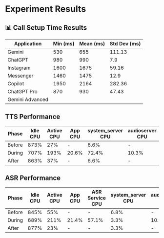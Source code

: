 # Experiment Results

## 📊 Call Setup Time Results

| Application       | Min (ms) | Mean (ms) | Std Dev (ms)  |
|-------------------|----------|-----------|---------------|
| Gemini            | 530      | 655       | 111.13        |
| ChatGPT           | 980      | 990       | 7.9           |
| Instagram         | 1600     | 1675      | 59.16         |
| Messenger         | 1460     | 1475      | 12.9          |
| Copilot           | 1950     | 2164      | 282.36        |
| ChatGPT Pro       | 870      |  930      | 47.43         |
| Gemini Advanced   |          |           |               |


## TTS Performance

| Phase   | Idle CPU | Active CPU | App CPU | system_server CPU | audioserver CPU   | Used RAM | Free RAM |
|---------|----------|------------|---------|--------------------|------------------|----------|----------|
| Before  | 873%     | 27%        | -       | 6.6%               | -                | ~94%     | 405MB    |
| During  | 707%     | 193%       | 20.6%   | 72.4%              | 10.3%            | ~95%     | 340MB    |
| After   | 863%     | 37%        | -       | 6.6%               | -                | ~95.6%   | 340MB    |

## ASR Performance

| Phase   | Idle CPU | Active CPU | App CPU | ASR Service CPU | system_server CPU | audioserver CPU | Used RAM    | Free RAM |
|---------|----------|------------|---------|------------------|--------------------|------------------|----------|----------|
| Before  | 845%     | 55%        | -       | -                | 6.8%               | -                | ~95%     | 450MB    |
| During  | 689%     | 211%       | 21.4%   | 57.1%            | 3.3%               | 10.7%            | ~94%     | 451MB    |
| After   | 877%     | 23%        | -       | -                | 3.3%               | -                | ~94%     | 451MB    |
